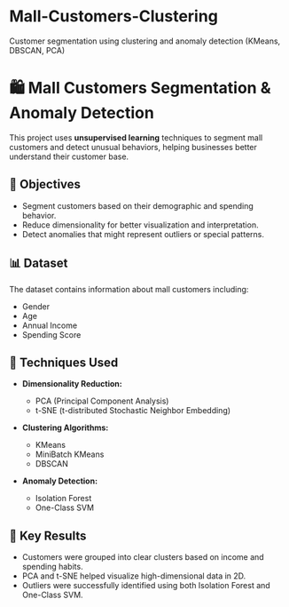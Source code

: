 # Mall-Customers-Clustering
Customer segmentation using clustering and anomaly detection (KMeans, DBSCAN, PCA)
# 🛍️ Mall Customers Segmentation & Anomaly Detection

This project uses **unsupervised learning** techniques to segment mall customers and detect unusual behaviors, helping businesses better understand their customer base.

## 🎯 Objectives
- Segment customers based on their demographic and spending behavior.
- Reduce dimensionality for better visualization and interpretation.
- Detect anomalies that might represent outliers or special patterns.

## 📊 Dataset
The dataset contains information about mall customers including:
- Gender
- Age
- Annual Income
- Spending Score

## 🧪 Techniques Used
- **Dimensionality Reduction:**
  - PCA (Principal Component Analysis)
  - t-SNE (t-distributed Stochastic Neighbor Embedding)

- **Clustering Algorithms:**
  - KMeans
  - MiniBatch KMeans
  - DBSCAN

- **Anomaly Detection:**
  - Isolation Forest
  - One-Class SVM

## 📌 Key Results
- Customers were grouped into clear clusters based on income and spending habits.
- PCA and t-SNE helped visualize high-dimensional data in 2D.
- Outliers were successfully identified using both Isolation Forest and One-Class SVM.


